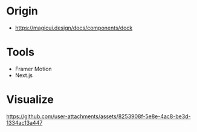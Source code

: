 # Origin

- https://magicui.design/docs/components/dock

# Tools

- Framer Motion
- Next.js

# Visualize

https://github.com/user-attachments/assets/8253908f-5e8e-4ac8-be3d-1334ac13a447
